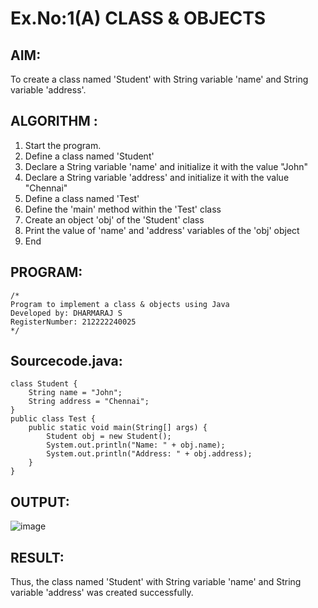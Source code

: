 # Ex.No:1(A) CLASS & OBJECTS

## AIM:
To create a class named 'Student' with String variable 'name' and String variable 'address'.

## ALGORITHM :
1.	Start the program.
2.	Define a class named 'Student'
3.	Declare a String variable 'name' and initialize it with the value "John"
4.	Declare a String variable 'address' and initialize it with the value "Chennai"
5.	Define a class named 'Test'
6.	Define the 'main' method within the 'Test' class
7.	Create an object 'obj' of the 'Student' class
8.	Print the value of 'name' and 'address' variables of the 'obj' object
9.	End



## PROGRAM:
 ```
/*
Program to implement a class & objects using Java
Developed by: DHARMARAJ S
RegisterNumber: 212222240025
*/
```

## Sourcecode.java:
```
class Student {
    String name = "John";
    String address = "Chennai";
}
public class Test {
    public static void main(String[] args) {
        Student obj = new Student();
        System.out.println("Name: " + obj.name);
        System.out.println("Address: " + obj.address);
    }
}
```




## OUTPUT:

![image](https://github.com/user-attachments/assets/49f0cbec-0e16-4b41-82ec-54f83f0bd62b)


## RESULT:
Thus, the class named 'Student' with String variable 'name' and String variable 'address' was created successfully.
